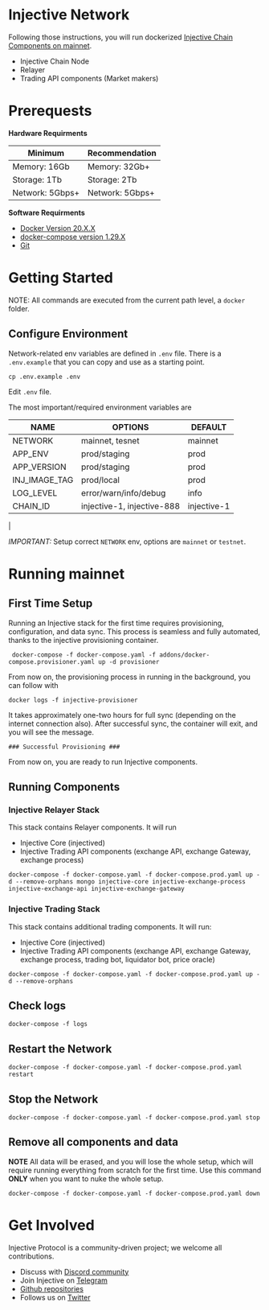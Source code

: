 # Injective Network

Following those instructions, you will run dockerized [Injective Chain Components on mainnet](#running-mainnet).

* Injective Chain Node
* Relayer
* Trading API components (Market makers)


# Prerequests

**Hardware Requirments**

| Minimum          | Recommendation |
| -----------------| ---------------|
| Memory: 16Gb     | Memory: 32Gb+  |
| Storage: 1Tb     | Storage: 2Tb   |
| Network: 5Gbps+  | Network: 5Gbps+|


**Software Requirments**

* [Docker Version 20.X.X][get-docker-link]
* [docker-compose version 1.29.X][get-compose-link]
* [Git][get-git-link]

# Getting Started

NOTE: All commands are executed from the current path level, a `docker` folder.


## Configure Environment

 Network-related env variables are defined in `.env` file. There is a `.env.example` that you can copy and use as a starting point.

`cp .env.example .env`

Edit `.env` file.

The most important/required environment variables are

| NAME         | OPTIONS                 | DEFAULT |
| -------------| ----------------------|---------|
| NETWORK      | mainnet, tesnet       | mainnet |
| APP_ENV      | prod/staging          | prod    |
| APP_VERSION  | prod/staging          | prod    |
| INJ_IMAGE_TAG| prod/local            | prod    |
| LOG_LEVEL    | error/warn/info/debug | info    |
| CHAIN_ID     | injective-1, injective-888 | injective-1 |
|


*IMPORTANT:* Setup correct `NETWORK` env, options are `mainnet` or `testnet`.

# Running mainnet

## First Time Setup

Running an Injective stack for the first time requires provisioning, configuration, and data sync.
This process is seamless and fully automated, thanks to the injective provisioning container.


```
 docker-compose -f docker-compose.yaml -f addons/docker-compose.provisioner.yaml up -d provisioner
```

From now on, the provisioning process in running in the background, you can follow with

`docker logs -f injective-provisioner`

It takes approximately one-two hours for full sync (depending on the internet connection also). After successful sync, the container will exit, and you will see the message.

`### Successful Provisioning ###`

From now on, you are ready to run Injective components.


## Running Components

### Injective Relayer Stack ###

This stack contains Relayer components. It will run

* Injective Core (injectived)
* Injective Trading API components (exchange API, exchange Gateway, exchange process)

```
docker-compose -f docker-compose.yaml -f docker-compose.prod.yaml up -d --remove-orphans mongo injective-core injective-exchange-process injective-exchange-api injective-exchange-gateway
```

### Injective Trading Stack ####

This stack contains additional trading components. It will run:

* Injective Core (injectived)
* Injective Trading API components (exchange API, exchange Gateway, exchange process, trading bot, liquidator bot, price oracle)

```
docker-compose -f docker-compose.yaml -f docker-compose.prod.yaml up -d --remove-orphans
```

## Check logs

```
docker-compose -f logs
```

## Restart the Network

```
docker-compose -f docker-compose.yaml -f docker-compose.prod.yaml restart
```

## Stop the Network

```
docker-compose -f docker-compose.yaml -f docker-compose.prod.yaml stop
```

## Remove all components and data

**NOTE** All data will be erased, and you will lose the whole setup, which will require running everything from scratch for the first time.
Use this command **ONLY** when you want to nuke the whole setup.

```
docker-compose -f docker-compose.yaml -f docker-compose.prod.yaml down
```

# Get Involved

Injective Protocol is a community-driven project; we welcome all contributions.

* Discuss with [Discord community][discord-community-link]
* Join Injective on [Telegram][telegram-community-link]
* [Github repositories][injective-github-repo]
* Follows us on [Twitter][injective-twitter-link]


[discord-community-link]: https://discord.com/invite/injective
[telegram-community-link]: https://t.me/joininjective
[injective-docs]: https://chain.injective.network/
[injective-twitter-link]: https://twitter.com/InjectiveLabs
[injective-github-repo]: https://github.com/InjectiveLabs
[get-docker-link]:https://docs.docker.com/get-docker/
[get-compose-link]: https://docs.docker.com/compose/install/
[get-git-link]: https://git-scm.com/book/en/v2/Getting-Started-Installing-Git
